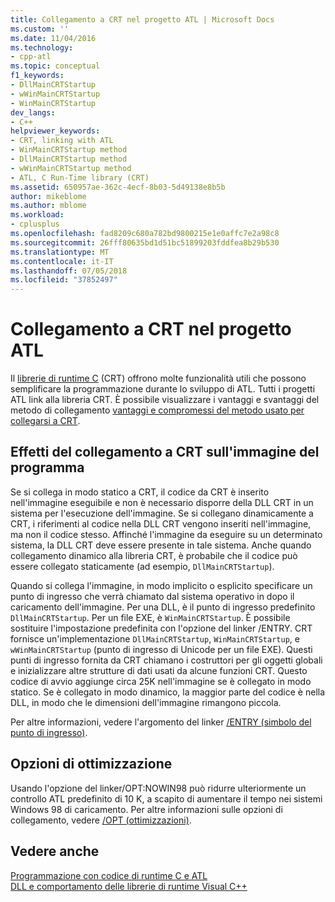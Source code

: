 ```yaml
---
title: Collegamento a CRT nel progetto ATL | Microsoft Docs
ms.custom: ''
ms.date: 11/04/2016
ms.technology:
- cpp-atl
ms.topic: conceptual
f1_keywords:
- DllMainCRTStartup
- wWinMainCRTStartup
- WinMainCRTStartup
dev_langs:
- C++
helpviewer_keywords:
- CRT, linking with ATL
- WinMainCRTStartup method
- DllMainCRTStartup method
- wWinMainCRTStartup method
- ATL, C Run-Time library (CRT)
ms.assetid: 650957ae-362c-4ecf-8b03-5d49138e8b5b
author: mikeblome
ms.author: mblome
ms.workload:
- cplusplus
ms.openlocfilehash: fad8209c680a782bd9800215e1e0affc7e2a98c8
ms.sourcegitcommit: 26fff80635bd1d51bc51899203fddfea8b29b530
ms.translationtype: MT
ms.contentlocale: it-IT
ms.lasthandoff: 07/05/2018
ms.locfileid: "37852497"
---
```

# <a name="linking-to-the-crt-in-your-atl-project"></a>Collegamento a CRT nel progetto ATL
Il [librerie di runtime C](../c-runtime-library/crt-library-features.md) (CRT) offrono molte funzionalità utili che possono semplificare la programmazione durante lo sviluppo di ATL. Tutti i progetti ATL link alla libreria CRT. È possibile visualizzare i vantaggi e svantaggi del metodo di collegamento [vantaggi e compromessi del metodo usato per collegarsi a CRT](../atl/benefits-and-tradeoffs-of-the-method-used-to-link-to-the-crt.md).  
  
## <a name="effects-of-linking-to-the-crt-on-your-program-image"></a>Effetti del collegamento a CRT sull'immagine del programma  
 Se si collega in modo statico a CRT, il codice da CRT è inserito nell'immagine eseguibile e non è necessario disporre della DLL CRT in un sistema per l'esecuzione dell'immagine. Se si collegano dinamicamente a CRT, i riferimenti al codice nella DLL CRT vengono inseriti nell'immagine, ma non il codice stesso. Affinché l'immagine da eseguire su un determinato sistema, la DLL CRT deve essere presente in tale sistema. Anche quando collegamento dinamico alla libreria CRT, è probabile che il codice può essere collegato staticamente (ad esempio, `DllMainCRTStartup`).  
  
 Quando si collega l'immagine, in modo implicito o esplicito specificare un punto di ingresso che verrà chiamato dal sistema operativo in dopo il caricamento dell'immagine. Per una DLL, è il punto di ingresso predefinito `DllMainCRTStartup`. Per un file EXE, è `WinMainCRTStartup`. È possibile sostituire l'impostazione predefinita con l'opzione del linker /ENTRY. CRT fornisce un'implementazione `DllMainCRTStartup`, `WinMainCRTStartup`, e `wWinMainCRTStartup` (punto di ingresso di Unicode per un file EXE). Questi punti di ingresso fornita da CRT chiamano i costruttori per gli oggetti globali e inizializzare altre strutture di dati usati da alcune funzioni CRT. Questo codice di avvio aggiunge circa 25K nell'immagine se è collegato in modo statico. Se è collegato in modo dinamico, la maggior parte del codice è nella DLL, in modo che le dimensioni dell'immagine rimangono piccola.  
  
 Per altre informazioni, vedere l'argomento del linker [/ENTRY (simbolo del punto di ingresso)](../build/reference/entry-entry-point-symbol.md).  
  
## <a name="optimization-options"></a>Opzioni di ottimizzazione  
 Usando l'opzione del linker/OPT:NOWIN98 può ridurre ulteriormente un controllo ATL predefinito di 10 K, a scapito di aumentare il tempo nei sistemi Windows 98 di caricamento. Per altre informazioni sulle opzioni di collegamento, vedere [/OPT (ottimizzazioni)](../build/reference/opt-optimizations.md).  
  
## <a name="see-also"></a>Vedere anche  
 [Programmazione con codice di runtime C e ATL](../atl/programming-with-atl-and-c-run-time-code.md)   
 [DLL e comportamento delle librerie di runtime Visual C++](../build/run-time-library-behavior.md)

